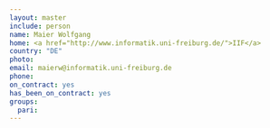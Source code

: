 ```yaml
---
layout: master
include: person
name: Maier Wolfgang
home: <a href="http://www.informatik.uni-freiburg.de/">IIF</a>
country: "DE"
photo: 
email: maierw@informatik.uni-freiburg.de
phone:
on_contract: yes
has_been_on_contract: yes
groups:
  pari:
---
```

